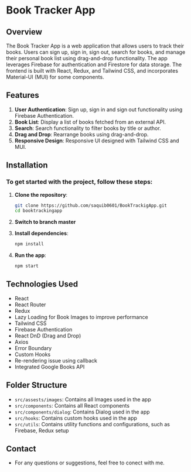 # Book Tracker App

## Overview

The Book Tracker App is a web application that allows users to track their books. Users can sign up, sign in, sign out, search for books, and manage their personal book list using drag-and-drop functionality. The app leverages Firebase for authentication and Firestore for data storage. The frontend is built with React, Redux, and Tailwind CSS, and incorporates Material-UI (MUI) for some components.

## Features

1. **User Authentication**: Sign up, sign in and sign out functionality using Firebase Authentication.
2. **Book List**: Display a list of books fetched from an external API.
3. **Search**: Search functionality to filter books by title or author.
4. **Drag and Drop**: Rearrange books using drag-and-drop.
5. **Responsive Design**: Responsive UI designed with Tailwind CSS and MUI.

## Installation

### To get started with the project, follow these steps:

1. **Clone the repository**:
   ```bash
   git clone https://github.com/saquib0601/BookTrackigApp.git
   cd booktrackingapp

2. **Switch to branch master**

3. **Install dependencies**:
    ```bash
    npm install

4. **Run the app**:
    ```bash
    npm start

## Technologies Used

- React
- React Router
- Redux
- Lazy Loading for Book Images to improve performance
- Tailwind CSS
- Firebase Authentication
- React DnD (Drag and Drop)
- Axios
- Error Boundary
- Custom Hooks
- Re-rendering issue using callback
- Integrated Google Books API

## Folder Structure

- `src/assests/images`: Contains all Images used in the app
- `src/components`: Contains all React components
- `src/components/dialog`: Contains Dialog used in the app 
- `src/hooks`: Contains custom hooks used in the app
- `src/utils`: Contains utility functions and configurations, such as Firebase, Redux setup

## Contact
- For any questions or suggestions, feel free to conect with me.